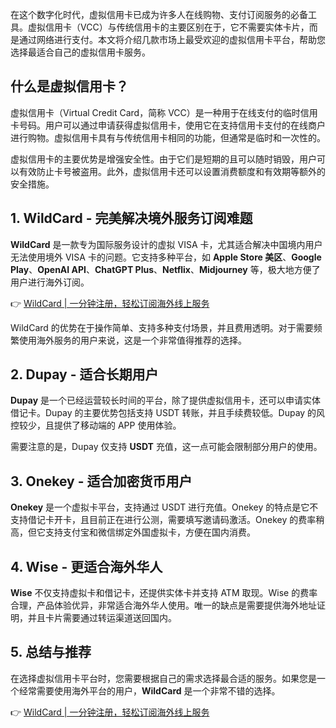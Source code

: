 在这个数字化时代，虚拟信用卡已成为许多人在线购物、支付订阅服务的必备工具。虚拟信用卡（VCC）与传统信用卡的主要区别在于，它不需要实体卡片，而是通过网络进行支付。本文将介绍几款市场上最受欢迎的虚拟信用卡平台，帮助您选择最适合自己的虚拟信用卡服务。

## 什么是虚拟信用卡？

虚拟信用卡（Virtual Credit Card，简称 VCC）是一种用于在线支付的临时信用卡号码。用户可以通过申请获得虚拟信用卡，使用它在支持信用卡支付的在线商户进行购物。虚拟信用卡具有与传统信用卡相同的功能，但通常是临时和一次性的。

虚拟信用卡的主要优势是增强安全性。由于它们是短期的且可以随时销毁，用户可以有效防止卡号被盗用。此外，虚拟信用卡还可以设置消费额度和有效期等额外的安全措施。

## 1. WildCard - 完美解决境外服务订阅难题

**WildCard** 是一款专为国际服务设计的虚拟 VISA 卡，尤其适合解决中国境内用户无法使用境外 VISA 卡的问题。它支持多种平台，如 **Apple Store 美区**、**Google Play**、**OpenAI API**、**ChatGPT Plus**、**Netflix**、**Midjourney** 等，极大地方便了用户进行海外订阅。

👉 [WildCard | 一分钟注册，轻松订阅海外线上服务](https://bit.ly/bewildcard)

WildCard 的优势在于操作简单、支持多种支付场景，并且费用透明。对于需要频繁使用海外服务的用户来说，这是一个非常值得推荐的选择。

## 2. Dupay - 适合长期用户

**Dupay** 是一个已经运营较长时间的平台，除了提供虚拟信用卡，还可以申请实体借记卡。Dupay 的主要优势包括支持 USDT 转账，并且手续费较低。Dupay 的风控较少，且提供了移动端的 APP 使用体验。

需要注意的是，Dupay 仅支持 **USDT** 充值，这一点可能会限制部分用户的使用。

## 3. Onekey - 适合加密货币用户

**Onekey** 是一个虚拟卡平台，支持通过 USDT 进行充值。Onekey 的特点是它不支持借记卡开卡，且目前正在进行公测，需要填写邀请码激活。Onekey 的费率稍高，但它支持支付宝和微信绑定外国虚拟卡，方便在国内消费。

## 4. Wise - 更适合海外华人

**Wise** 不仅支持虚拟卡和借记卡，还提供实体卡并支持 ATM 取现。Wise 的费率合理，产品体验优异，非常适合海外华人使用。唯一的缺点是需要提供海外地址证明，并且卡片需要通过转运渠道送回国内。

## 5. 总结与推荐

在选择虚拟信用卡平台时，您需要根据自己的需求选择最合适的服务。如果您是一个经常需要使用海外平台的用户，**WildCard** 是一个非常不错的选择。

👉 [WildCard | 一分钟注册，轻松订阅海外线上服务](https://bit.ly/bewildcard)